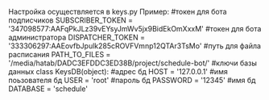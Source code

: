 Настройка осуществляется в keys.py
Пример:
#токен для бота подписчиков
SUBSCRIBER_TOKEN = '347098577:AAFqPkJLz39vEYsyJmWv5jx9BidEkOmXxxM'
#токен для бота администратора
DISPATCHER_TOKEN = '333306297:AAEovfbJpulk285cROVFVmnp12QTAr3TsMo'
#путь для файла расписания
PATH_TO_FILES = '/media/hatab/DADC3EFDDC3ED38B/project/schedule-bot/'
#ключи базы данных
class KeysDB(object):
	#адрес бд
	HOST     = '127.0.0.1'
	#имя поьзователя бд
	USER     = 'root'
	#пароль бд 
	PASSWORD = '12345'
	#имя бд
	DATABASE = 'schedule'

